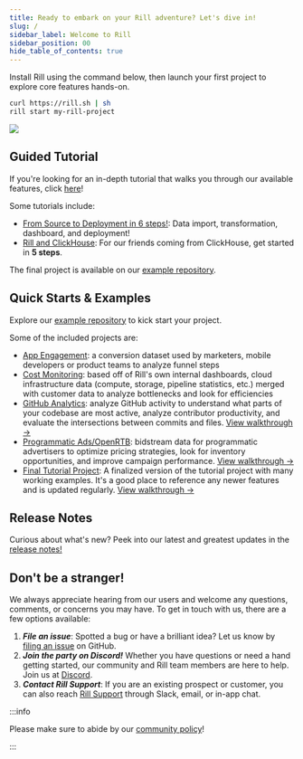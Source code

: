 ```yaml
---
title: Ready to embark on your Rill adventure? Let's dive in!
slug: /
sidebar_label: Welcome to Rill
sidebar_position: 00
hide_table_of_contents: true
---
```

Install Rill using the command below, then launch your first project to explore core features hands-on.

```bash
curl https://rill.sh | sh
rill start my-rill-project
```

<img src = 'https://storage.googleapis.com/prod-cdn.rilldata.com/docs/rill_hero.gif' class='rounded-gif' />
<br />

## Guided Tutorial

If you're looking for an in-depth tutorial that walks you through our available features, click [here](/guides/tutorial/rill-basics/launch)! 

Some tutorials include:

- [From Source to Deployment in 6 steps!](/guides/tutorial/rill-basics/launch): Data import, transformation, dashboard, and deployment!
- [Rill and ClickHouse](/guides/tutorial/rill-clickhouse/): For our friends coming from ClickHouse, get started in **5 steps**.

The final project is available on our [example repository](https://github.com/rilldata/rill-examples/tree/main/my-rill-tutorial). 


## Quick Starts & Examples

Explore our [example repository](https://github.com/rilldata/rill-examples/) to kick start your project.

Some of the included projects are:

- [App Engagement](https://github.com/rilldata/rill-examples/tree/main/rill-app-engagement): a conversion dataset used by marketers, mobile developers or product teams to analyze funnel steps
- [Cost Monitoring](https://github.com/rilldata/rill-examples/tree/main/rill-cost-monitoring): based off of Rill's own internal dashboards, cloud infrastructure data (compute, storage, pipeline statistics, etc.) merged with customer data to analyze bottlenecks and look for efficiencies
- [GitHub Analytics](https://github.com/rilldata/rill-examples/tree/main/rill-github-analytics): analyze GitHub activity to understand what parts of your codebase are most active, analyze contributor productivity, and evaluate the intersections between commits and files. [View walkthrough →](/guides/github-analytics)
- [Programmatic Ads/OpenRTB](https://github.com/rilldata/rill-examples/tree/main/rill-openrtb-prog-ads): bidstream data for programmatic advertisers to optimize pricing strategies, look for inventory opportunities, and improve campaign performance. [View walkthrough →](/guides/openrtb-analytics)
- [Final Tutorial Project](https://github.com/rilldata/rill-examples/tree/main/my-rill-tutorial): A finalized version of the tutorial project with many working examples. It's a good place to reference any newer features and is updated regularly. [View walkthrough →](/guides/tutorial/rill-basics/launch)


## Release Notes

Curious about what's new? Peek into our latest and greatest updates in the [release notes!](https://docs.rilldata.com/notes)

## Don't be a stranger!
We always appreciate hearing from our users and welcome any questions, comments, or concerns you may have. To get in touch with us, there are a few options available:
1. _**File an issue**_: Spotted a bug or have a brilliant idea? Let us know by [filing an issue](https://github.com/rilldata/rill/issues/new/choose) on GitHub.
2. _**Join the party on Discord!**_ Whether you have questions or need a hand getting started, our community and Rill team members are here to help. Join us at [Discord](https://discord.gg/DJ5qcsxE2m).
3. _**Contact Rill Support**_: If you are an existing prospect or customer, you can also reach [Rill Support](/contact#contacting-support) through Slack, email, or in-app chat. 


:::info

Please make sure to abide by our [community policy](https://github.com/rilldata/rill/blob/main/COMMUNITY-POLICY.md)!

:::
